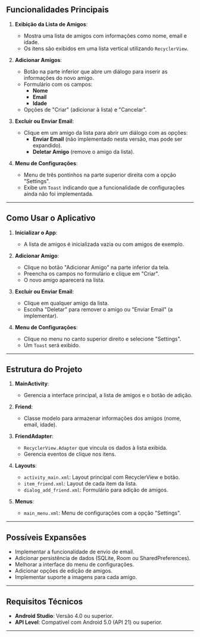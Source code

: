 ## **Funcionalidades Principais**

1. **Exibição da Lista de Amigos**:
   - Mostra uma lista de amigos com informações como nome, email e idade.
   - Os itens são exibidos em uma lista vertical utilizando `RecyclerView`.

2. **Adicionar Amigos**:
   - Botão na parte inferior que abre um diálogo para inserir as informações do novo amigo.
   - Formulário com os campos:
     - **Nome**
     - **Email**
     - **Idade**
   - Opções de "Criar" (adicionar à lista) e "Cancelar".

3. **Excluir ou Enviar Email**:
   - Clique em um amigo da lista para abrir um diálogo com as opções:
     - **Enviar Email** (não implementado nesta versão, mas pode ser expandido).
     - **Deletar Amigo** (remove o amigo da lista).

4. **Menu de Configurações**:
   - Menu de três pontinhos na parte superior direita com a opção "Settings".
   - Exibe um `Toast` indicando que a funcionalidade de configurações ainda não foi implementada.

---

## **Como Usar o Aplicativo**

1. **Inicializar o App**:
   - A lista de amigos é inicializada vazia ou com amigos de exemplo.

2. **Adicionar Amigo**:
   - Clique no botão "Adicionar Amigo" na parte inferior da tela.
   - Preencha os campos no formulário e clique em "Criar".
   - O novo amigo aparecerá na lista.

3. **Excluir ou Enviar Email**:
   - Clique em qualquer amigo da lista.
   - Escolha "Deletar" para remover o amigo ou "Enviar Email" (a implementar).

4. **Menu de Configurações**:
   - Clique no menu no canto superior direito e selecione "Settings".
   - Um `Toast` será exibido.

---

## **Estrutura do Projeto**

1. **MainActivity**:
   - Gerencia a interface principal, a lista de amigos e o botão de adição.

2. **Friend**:
   - Classe modelo para armazenar informações dos amigos (nome, email, idade).

3. **FriendAdapter**:
   - `RecyclerView.Adapter` que vincula os dados à lista exibida.
   - Gerencia eventos de clique nos itens.

4. **Layouts**:
   - `activity_main.xml`: Layout principal com RecyclerView e botão.
   - `item_friend.xml`: Layout de cada item da lista.
   - `dialog_add_friend.xml`: Formulário para adição de amigos.

5. **Menus**:
   - `main_menu.xml`: Menu de configurações com a opção "Settings".

---

## **Possíveis Expansões**

- Implementar a funcionalidade de envio de email.
- Adicionar persistência de dados (SQLite, Room ou SharedPreferences).
- Melhorar a interface do menu de configurações.
- Adicionar opções de edição de amigos.
- Implementar suporte a imagens para cada amigo.

---

## **Requisitos Técnicos**

- **Android Studio**: Versão 4.0 ou superior.
- **API Level**: Compatível com Android 5.0 (API 21) ou superior.

---
